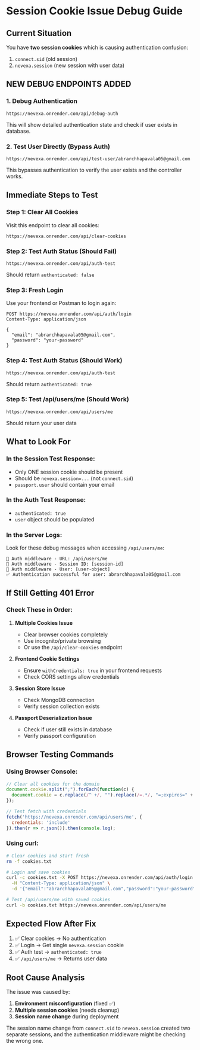 # Session Cookie Issue Debug Guide

## Current Situation
You have **two session cookies** which is causing authentication confusion:
1. `connect.sid` (old session)
2. `nevexa.session` (new session with user data)

## NEW DEBUG ENDPOINTS ADDED

### 1. Debug Authentication
```
https://nevexa.onrender.com/api/debug-auth
```
This will show detailed authentication state and check if user exists in database.

### 2. Test User Directly (Bypass Auth)
```
https://nevexa.onrender.com/api/test-user/abrarchhapavala05@gmail.com
```
This bypasses authentication to verify the user exists and the controller works.

## Immediate Steps to Test

### Step 1: Clear All Cookies
Visit this endpoint to clear all cookies:
```
https://nevexa.onrender.com/api/clear-cookies
```

### Step 2: Test Auth Status (Should Fail)
```
https://nevexa.onrender.com/api/auth-test
```
Should return `authenticated: false`

### Step 3: Fresh Login
Use your frontend or Postman to login again:
```
POST https://nevexa.onrender.com/api/auth/login
Content-Type: application/json

{
  "email": "abrarchhapavala05@gmail.com",
  "password": "your-password"
}
```

### Step 4: Test Auth Status (Should Work)
```
https://nevexa.onrender.com/api/auth-test
```
Should return `authenticated: true`

### Step 5: Test /api/users/me (Should Work)
```
https://nevexa.onrender.com/api/users/me
```
Should return your user data

## What to Look For

### In the Session Test Response:
- Only ONE session cookie should be present
- Should be `nevexa.session=...` (not `connect.sid`)
- `passport.user` should contain your email

### In the Auth Test Response:
- `authenticated: true`
- `user` object should be populated

### In the Server Logs:
Look for these debug messages when accessing `/api/users/me`:
```
🔐 Auth middleware - URL: /api/users/me
🔐 Auth middleware - Session ID: [session-id]
🔐 Auth middleware - User: [user-object]
✅ Authentication successful for user: abrarchhapavala05@gmail.com
```

## If Still Getting 401 Error

### Check These in Order:

1. **Multiple Cookies Issue**
   - Clear browser cookies completely
   - Use incognito/private browsing
   - Or use the `/api/clear-cookies` endpoint

2. **Frontend Cookie Settings**
   - Ensure `withCredentials: true` in your frontend requests
   - Check CORS settings allow credentials

3. **Session Store Issue**
   - Check MongoDB connection
   - Verify session collection exists

4. **Passport Deserialization Issue**
   - Check if user still exists in database
   - Verify passport configuration

## Browser Testing Commands

### Using Browser Console:
```javascript
// Clear all cookies for the domain
document.cookie.split(";").forEach(function(c) { 
  document.cookie = c.replace(/^ +/, "").replace(/=.*/, "=;expires=" + new Date().toUTCString() + ";path=/"); 
});

// Test fetch with credentials
fetch('https://nevexa.onrender.com/api/users/me', {
  credentials: 'include'
}).then(r => r.json()).then(console.log);
```

### Using curl:
```bash
# Clear cookies and start fresh
rm -f cookies.txt

# Login and save cookies
curl -c cookies.txt -X POST https://nevexa.onrender.com/api/auth/login \
  -H "Content-Type: application/json" \
  -d '{"email":"abrarchhapavala05@gmail.com","password":"your-password"}'

# Test /api/users/me with saved cookies
curl -b cookies.txt https://nevexa.onrender.com/api/users/me
```

## Expected Flow After Fix

1. ✅ Clear cookies → No authentication
2. ✅ Login → Get single `nevexa.session` cookie
3. ✅ Auth test → `authenticated: true`
4. ✅ `/api/users/me` → Returns user data

## Root Cause Analysis

The issue was caused by:
1. **Environment misconfiguration** (fixed ✅)
2. **Multiple session cookies** (needs cleanup)
3. **Session name change** during deployment

The session name change from `connect.sid` to `nevexa.session` created two separate sessions, and the authentication middleware might be checking the wrong one.